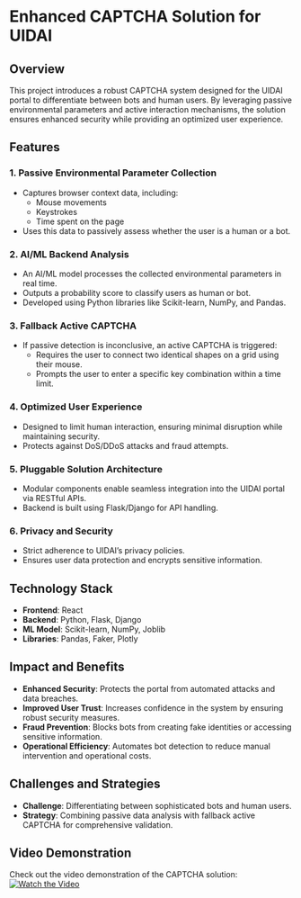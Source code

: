 # Enhanced CAPTCHA Solution for UIDAI

## Overview
This project introduces a robust CAPTCHA system designed for the UIDAI portal to differentiate between bots and human users. By leveraging passive environmental parameters and active interaction mechanisms, the solution ensures enhanced security while providing an optimized user experience.

## Features

### 1. **Passive Environmental Parameter Collection**
- Captures browser context data, including:
  - Mouse movements
  - Keystrokes
  - Time spent on the page
- Uses this data to passively assess whether the user is a human or a bot.

### 2. **AI/ML Backend Analysis**
- An AI/ML model processes the collected environmental parameters in real time.
- Outputs a probability score to classify users as human or bot.
- Developed using Python libraries like Scikit-learn, NumPy, and Pandas.

### 3. **Fallback Active CAPTCHA**
- If passive detection is inconclusive, an active CAPTCHA is triggered:
  - Requires the user to connect two identical shapes on a grid using their mouse.
  - Prompts the user to enter a specific key combination within a time limit.

### 4. **Optimized User Experience**
- Designed to limit human interaction, ensuring minimal disruption while maintaining security.
- Protects against DoS/DDoS attacks and fraud attempts.

### 5. **Pluggable Solution Architecture**
- Modular components enable seamless integration into the UIDAI portal via RESTful APIs.
- Backend is built using Flask/Django for API handling.

### 6. **Privacy and Security**
- Strict adherence to UIDAI’s privacy policies.
- Ensures user data protection and encrypts sensitive information.

## Technology Stack
- **Frontend**: React
- **Backend**: Python, Flask, Django
- **ML Model**: Scikit-learn, NumPy, Joblib
- **Libraries**: Pandas, Faker, Plotly

## Impact and Benefits
- **Enhanced Security**: Protects the portal from automated attacks and data breaches.
- **Improved User Trust**: Increases confidence in the system by ensuring robust security measures.
- **Fraud Prevention**: Blocks bots from creating fake identities or accessing sensitive information.
- **Operational Efficiency**: Automates bot detection to reduce manual intervention and operational costs.

## Challenges and Strategies
- **Challenge**: Differentiating between sophisticated bots and human users.
- **Strategy**: Combining passive data analysis with fallback active CAPTCHA for comprehensive validation.

## Video Demonstration
Check out the video demonstration of the CAPTCHA solution:
[![Watch the Video](https://img.youtube.com/vi/VIDEO_ID/0.jpg)](https://www.youtube.com/watch?v=v4o3KQ6hN1g)


